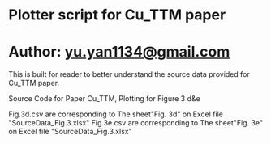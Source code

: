 # Plotter script for Cu_TTM paper
# Author: yu.yan1134@gmail.com

This is built for reader to better understand the source data provided for Cu_TTM paper.

Source Code for Paper Cu_TTM, Plotting for Figure 3 d&amp;e

Fig.3d.csv are corresponding to The sheet"Fig. 3d" on Excel file "SourceData_Fig.3.xlsx" 
Fig.3e.csv are corresponding to The sheet"Fig. 3e" on Excel file "SourceData_Fig.3.xlsx" 


